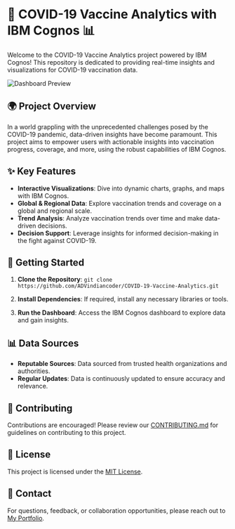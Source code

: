 # 🦠 COVID-19 Vaccine Analytics with IBM Cognos 📊

Welcome to the COVID-19 Vaccine Analytics project powered by IBM Cognos! This repository is dedicated to providing real-time insights and visualizations for COVID-19 vaccination data.

![Dashboard Preview](dashboard_preview.png)

## 🌍 Project Overview

In a world grappling with the unprecedented challenges posed by the COVID-19 pandemic, data-driven insights have become paramount. This project aims to empower users with actionable insights into vaccination progress, coverage, and more, using the robust capabilities of IBM Cognos.

## ✨ Key Features

- **Interactive Visualizations**: Dive into dynamic charts, graphs, and maps with IBM Cognos.
- **Global & Regional Data**: Explore vaccination trends and coverage on a global and regional scale.
- **Trend Analysis**: Analyze vaccination trends over time and make data-driven decisions.
- **Decision Support**: Leverage insights for informed decision-making in the fight against COVID-19.

## 🚀 Getting Started

1. **Clone the Repository**: `git clone https://github.com/ADVindiancoder/COVID-19-Vaccine-Analytics.git`

2. **Install Dependencies**: If required, install any necessary libraries or tools.

3. **Run the Dashboard**: Access the IBM Cognos dashboard to explore data and gain insights.

## 📊 Data Sources

- **Reputable Sources**: Data sourced from trusted health organizations and authorities.
- **Regular Updates**: Data is continuously updated to ensure accuracy and relevance.

## 🤝 Contributing

Contributions are encouraged! Please review our [CONTRIBUTING.md](CONTRIBUTING.md) for guidelines on contributing to this project.

## 📝 License

This project is licensed under the [MIT License](LICENSE).

## 📧 Contact

For questions, feedback, or collaboration opportunities, please reach out to [My Portfolio](https://vinaykumaradv.netlify.app/).

